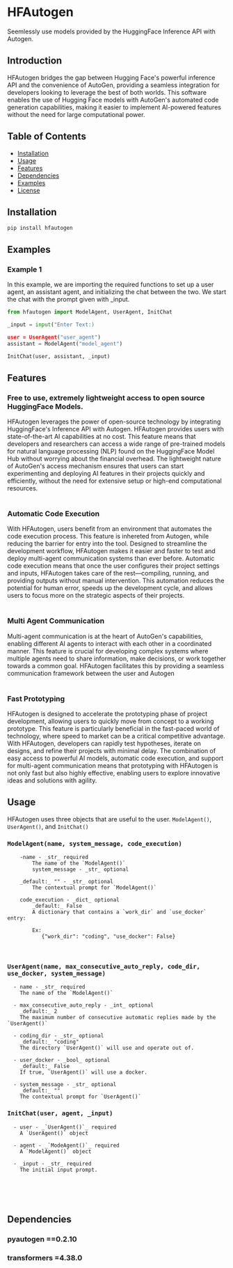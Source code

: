 # HFAutogen
Seemlessly use models provided by the HuggingFace Inference API  with Autogen.

## Introduction
HFAutogen bridges the gap between Hugging Face's powerful inference API and the convenience of AutoGen, providing a seamless integration for developers looking to leverage the best of both worlds. This software enables the use of Hugging Face models with AutoGen's automated code generation capabilities, making it easier to implement AI-powered features without the need for large computational power.

## Table of Contents

- [Installation](#installation)
- [Usage](#usage)
- [Features](#features)
- [Dependencies](#dependencies)
- [Examples](#examples)
- [License](#license)

## Installation
```
pip install hfautogen
```
## Examples

### Example 1
In this example, we are importing the required functions to set up a user agent, an assistant agent, and initializing the chat between the two. We start the chat with the prompt given with _input.
```python
from hfautogen import ModelAgent, UserAgent, InitChat

_input = input("Enter Text:)

user = UserAgent("user_agent")
assistant = ModelAgent("model_agent")

InitChat(user, assistant, _input)
```

## Features

### Free to use, extremely lightweight access to open source HuggingFace Models.

HFAutogen leverages the power of open-source technology by integrating HuggingFace's Inference API with Autogen. HFAutogen provides users with state-of-the-art AI capabilities at no cost. This feature means that developers and researchers can access a wide range of pre-trained models for natural language processing (NLP) found on the HuggingFace Model Hub without worrying about the financial overhead. The lightweight nature of AutoGen's access mechanism ensures that users can start experimenting and deploying AI features in their projects quickly and efficiently, without the need for extensive setup or high-end computational resources.
<br><br>

### Automatic Code Execution

With HFAutogen, users benefit from an environment that automates the code execution process. This feature is inhereted from Autogen, while reducing the barrier for entry into the tool. Designed to streamline the development workflow, HFAutogen makes it easier and faster to test and deploy multi-agent communication systems than ever before. Automatic code execution means that once the user configures their project settings and inputs, HFAutogen takes care of the rest—compiling, running, and providing outputs without manual intervention. This automation reduces the potential for human error, speeds up the development cycle, and allows users to focus more on the strategic aspects of their projects.
<br><br>

### Multi Agent Communication

Multi-agent communication is at the heart of AutoGen's capabilities, enabling different AI agents to interact with each other in a coordinated manner. This feature is crucial for developing complex systems where multiple agents need to share information, make decisions, or work together towards a common goal. HFAutogen facilitates this by providing a seamless communication framework between the user and Autogen
<br><br>
### Fast Prototyping

HFAutogen is designed to accelerate the prototyping phase of project development, allowing users to quickly move from concept to a working prototype. This feature is particularly beneficial in the fast-paced world of technology, where speed to market can be a critical competitive advantage. With HFAutogen, developers can rapidly test hypotheses, iterate on designs, and refine their projects with minimal delay. The combination of easy access to powerful AI models, automatic code execution, and support for multi-agent communication means that prototyping with HFAutogen is not only fast but also highly effective, enabling users to explore innovative ideas and solutions with agility.


## Usage
HFAutogen uses three objects that are useful to the user. `ModelAgent()`, `UserAgent()`, and `InitChat()`

### `ModelAgent(name, system_message, code_execution)`
```  
    -name - _str_ required
        The name of the `ModelAgent()`
        system_message - _str_ optional
    
    _default:_ "" - _str_ optional
        The contextual prompt for `ModelAgent()`
    
    code_execution - _dict_ optional
        _default:_ False
        A dictionary that contains a `work_dir` and `use_docker` entry:

        Ex:
           {"work_dir": "coding", "use_docker": False}
```
<br>

### `UserAgent(name, max_consecutive_auto_reply, code_dir, use_docker, system_message)`
```
  - name - _str_ required
    The name of the `ModelAgent()`
  
  - max_consecutive_auto_reply - _int_ optional
    _default:_ 2
    The maximum number of consecutive automatic replies made by the `UserAgent()`

  - coding_dir - _str_ optional
    _default:_ "coding"
    The directory `UserAgent()` will use and operate out of.

  - user_docker - _bool_ optional
    _default:_ False
    If true, `UserAgent()` will use a docker.

  - system_message - _str_ optional
    _default:_ ""
    The contextual prompt for `UserAgent()`
```

### `InitChat(user, agent, _input)`
```
  - user - _`UserAgent()`_ required
    A `UserAgent()` object

  - agent - _`ModeAgent()`_ required
    A `ModelAgent()` object

  - _input - _str_ required
    The initial input prompt.
```


<br><br><br>
## Dependencies

### pyautogen ==0.2.10

### transformers =4.38.0
<br><br><br>

